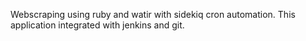 Webscraping using ruby and watir with sidekiq cron automation.
This application integrated with jenkins and git.

